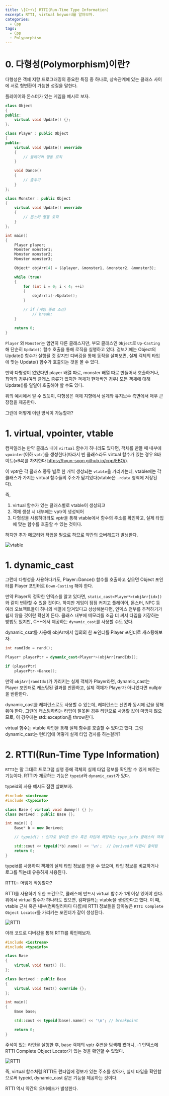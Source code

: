```yaml
---
title: \[C++\] RTTI(Run-Time Type Information)
excerpt: RTTI, virtual keyword를 알아보자.
categories:
  - Cpp
tags:
  - Cpp
  - Polyporphism
---
```

# 0. 다형성(Polymorphism)이란?

다형성은 객체 지향 프로그래밍의 중요한 특징 중 하나로, 상속관계에 있는 클래스 사이에 서로 형변환이 가능한 성질을 말한다.

플레이어와 몬스터가 있는 게임을 예시로 보자.

```c++
class Object
{
public:
	virtual void Update() {};
};

class Player : public Object
{
public:
	virtual void Update() override
	{
		// 플레이어 행동 로직
	}

	void Dance()
	{
		// 춤추기
	}
};

class Monster : public Object
{
	virtual void Update() override
	{
		// 몬스터 행동 로직
	}
};

int main()
{
	Player player;
	Monster monster1;
	Monster monster2;
	Monster monster3;

	Object* objArr[4] = {&player, &monster1, &monster2, &monster3};

	while (true)
	{
		for (int i = 0; i < 4; ++i)
		{
			objArr[i]->Update();
		}

		// if (게임 종료 조건)
			// break;
	}

	return 0;
}
```

`Player` 와 `Monster`는 엄연히 다른 클래스지만, 부모 클래스인 `Object`로 `Up-Casting`해 단순히 `Update()` 함수 호출을 통해 로직을 실행하고 있다. 겉보기에는 Object의 Update() 함수가 실행될 것 같지만 디버깅을 통해 동작을 살펴보면, 실제 객체의 타입에 맞는 Update() 함수가 호출되는 것을 볼 수 있다.

만약 다형성이 없었다면 player 배열 따로, monster 배열 따로 만들어서 호출하거나, 최악의 경우(여러 클래스 종류가 있지만 객체가 한개씩인 경우) 모든 객체에 대해 Update()를 일일이 호출해야 할 수도 있다.

위의 예시에서 알 수 있듯이, 다형성은 객체 지향에서 설계와 유지보수 측면에서 매우 큰 장점을 제공한다.

그런데 어떻게 이런 방식이 가능할까?

# 1. virtual, vpointer, vtable

컴파일러는 만약 클래스 내에 `virtual` 함수가 하나라도 있다면, 객체를 만들 때 내부에 `vpointer`(이하 `vptr`)을 생성한다(따라서 빈 클래스라도 virtual 함수가 있는 경우 8바이트(x64)를 차지한다 https://hyun-soon.github.io/cpp/EBO/).

이 vptr은 각 클래스 종류 별로 한 개씩 생성되는 `vtable`을 가리키는데, vtable에는 각 클래스가 가지는 virtual 함수들의 주소가 담겨있다(vtable은 `.rdata` 영역에 저장된다).

즉, 
1. virtual 함수가 있는 클래스별로 vtable이 생성되고
2. 객체 생성 시 내부에는 vptr이 생성되어
3. 다형성을 사용하더라도 vptr을 통해 vtable에서 함수의 주소를 확인하고, 실제 타입에 맞는 함수를 호출할 수 있는 것이다. 

하지만 추가 메모리와 작업을 필요로 하므로 약간의 오버헤드가 발생한다.


![vtable](../asset/Cpp/vpointer.png)


# 1. dynamic_cast

그런데 다형성을 사용하다가도, Player::Dance() 함수를 호출하고 싶으면 Object 포인터를 Player 포인터로 `Down-Casting` 해야 한다.

만약 Player의 정확한 인덱스를 알고 있다면, `static_cast<Player*>(objArr[idx])`와 같이 변환할 수 있을 것이다. 하지만 게임이 점점 커지고 플레이어, 몬스터, NPC 등 여러 오브젝트들이 하나의 배열에 담겨있다고 상상해본다면, 인덱스 전부를 추적하기가 쉽지 않을 것이란 확신이 든다. 클래스 내부에 메모리를 조금 더 써서 타입을 저장하는 방법도 있지만, C++에서 제공하는 `dynamic_cast`를 사용할 수도 있다.

dynamic_csat를 사용해 objArr에서 임의의 한 포인터를 Player 포인터로 캐스팅해보자.

```c++
int randIdx = rand();

Player* playerPtr = dynamic_cast<Player*>(objArr[randIdx]);

if (playerPtr)
	playerPtr->Dance();
```

만약 `objArr[randIdx]`가 가리키는 실제 객체가 Player라면, dynamic_cast는 Player 포인터로 캐스팅된 결과를 반환하고, 실제 객체가 Player가 아니었다면 nullptr을 반환한다.

dynamic_cast를 레퍼런스로도 사용할 수 있는데, 레퍼런스는 선언과 동시에 값을 정해줘야 한다. 그런데 캐스팅하려는 타입이 잘못된 경우 리턴으로 사용할 값이 마땅치 않으므로, 이 경우에는 std::exception을 throw한다.

virtual 함수는 vtable 확인을 통해 실제 함수를 호출할 수 있다고 했다. 그럼 dynamic_cast는 런타임에 어떻게 실제 타입 검사를 하는걸까?

# 2. RTTI(Run-Time Type Information)

`RTTI`는 말 그대로 프로그램 실행 중에 객체의 실제 타입 정보를 확인할 수 있게 해주는 기능이다. RTTI가 제공하는 기능은 `typeid`와 `dynamic_cast`가 있다.

typeid의 사용 예시도 잠깐 살펴보자.

```c++
#include <iostream>
#include <typeinfo>

class Base { virtual void dummy() {} };
class Derived : public Base {};

int main() {
    Base* b = new Derived;

	// typeid() : 인자로 넣어준 변수 혹은 타입에 해당하는 type_info 클래스의 객체를 반환한다.

    std::cout << typeid(*b).name() << '\n';  // Derived의 타입이 출력됨
    return 0;
}

```

typeid를 사용하여 객체의 실제 타입 정보를 얻을 수 있으며, 타입 정보를 비교하거나 로그를 찍는데 유용하게 사용된다.

RTTI는 어떻게 작동할까?

RTTI를 사용하기 위한 조건으로, 클래스에 반드시 virtual 함수가 1개 이상 있어야 한다. 위에서 virtual 함수가 하나라도 있으면, 컴파일러는 vtable을 생성한다고 했다. 이 때, vtable 근처 혹은 내부(컴파일러마다 다름)에 RTTI 정보들을 담아놓은 `RTTI Complete Object Locator`를 가리키는 포인터가 같이 생성된다.


![RTTI](../asset/Cpp/rtti.png)


아래 코드로 디버깅을 통해 RTTI를 확인해보자.

```c++
#include <iostream>
#include <typeinfo>

class Base
{
	virtual void test() {};
};

class Derived : public Base
{
	virtual void test() override {};
};

int main()
{
	Base base;

	std::cout << typeid(base).name() << '\n'; // breakpoint

	return 0;
}
```

주석이 있는 라인을 실행한 후, base 객체의 vptr 주변을 탐색해 봤더니, -1 인덱스에 RTTI Complete Object Locator가 있는 것을 확인할 수 있었다.

![RTTI](../asset/Cpp/RTTI_debug.png)

즉, virtual 함수처럼 RTTI도 런타임에 정보가 있는 주소를 찾아가, 실제 타입을 확인함으로써 typeid, dynamic_cast 같은 기능을 제공하는 것이다.

RTTI 역시 약간의 오버헤드가 발생한다.